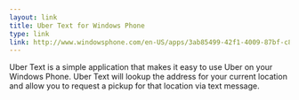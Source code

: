 ```yaml
---
layout: link
title: Uber Text for Windows Phone
type: link
link: http://www.windowsphone.com/en-US/apps/3ab85499-42f1-4009-87bf-c8743e003c02
---
```


Uber Text is a simple application that makes it easy to use Uber on your Windows Phone. Uber Text will lookup the address for your current location and allow you to request a pickup for that location via text message.